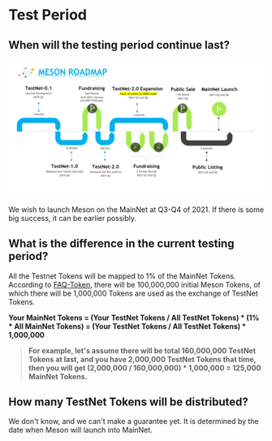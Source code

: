 # Test Period

## **When will the testing period continue last?**

![](../.gitbook/assets/image.png)

We wish to launch Meson on the MainNet at Q3-Q4 of 2021. If there is some big success, it can be earlier possibly.

## **What is the difference in the current testing period?**

All the Testnet Tokens will be mapped to 1% of the MainNet Tokens. According to [FAQ-Token](https://docs.meson.network/faq/token), there will be 100,000,000 initial Meson Tokens, of which there will be 1,000,000 Tokens are used as the exchange of TestNet Tokens.

**Your MainNet Tokens = \(Your TestNet Tokens / All TestNet Tokens\) \* \(1% \* All MainNet Tokens\)                           = \(Your TestNet Tokens / All TestNet Tokens\) \* 1,000,000**

> **For example, let's assume there will be total 160,000,000 TestNet Tokens at last, and you have 2,000,000 TestNet Tokens that time, then you will get \(2,000,000 / 160,000,000\) \* 1,000,000 = 125,000 MainNet Tokens.**

## **How many TestNet Tokens will be** distributed?

We don't know, and we can't make a guarantee yet. It is determined by the date when Meson will launch into MainNet.

